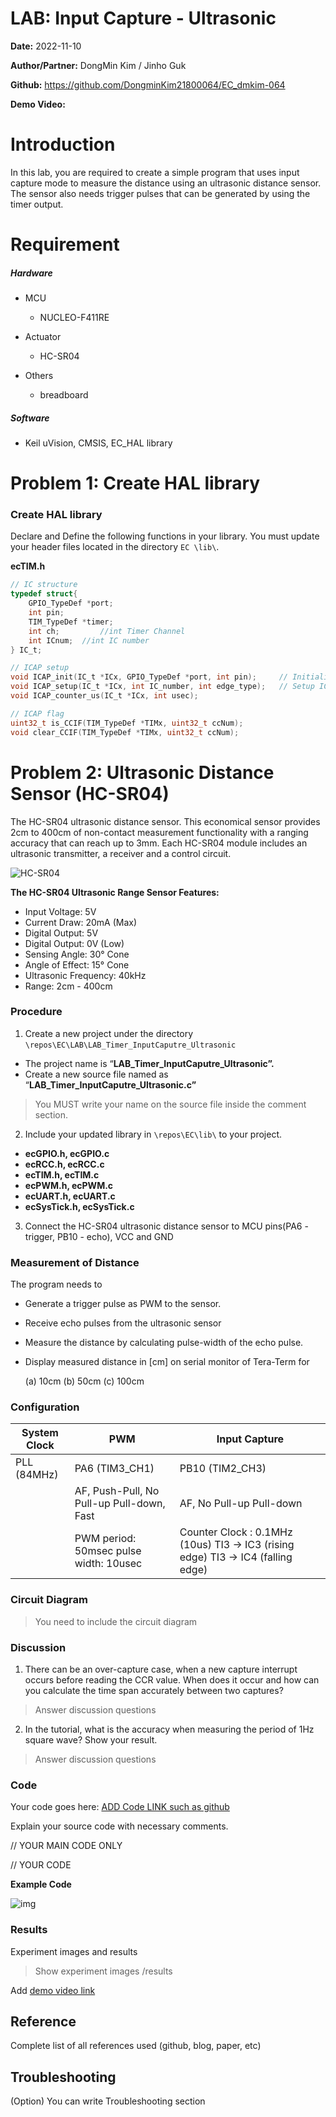 # LAB: Input Capture - Ultrasonic 

**Date:** 2022-11-10

**Author/Partner:** DongMin Kim / Jinho Guk

**Github:**  https://github.com/DongminKim21800064/EC_dmkim-064

**Demo Video:**  

# Introduction

In this lab, you are required to create a simple program that uses input capture mode to measure the distance using an ultrasonic distance sensor. The sensor also needs trigger pulses that can be generated by using the timer output.



# Requirement

##### Hardware

- MCU

  - NUCLEO-F411RE
- Actuator

  - HC-SR04

- Others
  - breadboard

#####  Software

- Keil uVision, CMSIS, EC_HAL library



# Problem 1: Create HAL library

### Create HAL library

Declare and Define the following functions in your library. You must update your header files located in the directory `EC \lib\`.

**ecTIM.h**

```c
// IC structure
typedef struct{
	GPIO_TypeDef *port;
	int pin;   
	TIM_TypeDef *timer;
	int ch;  		//int Timer Channel
	int ICnum;  //int IC number
} IC_t;

// ICAP setup
void ICAP_init(IC_t *ICx, GPIO_TypeDef *port, int pin);		// Initialize input capture mode (default setting)
void ICAP_setup(IC_t *ICx, int IC_number, int edge_type);	// Setup ICn and Edge type
void ICAP_counter_us(IC_t *ICx, int usec);

// ICAP flag
uint32_t is_CCIF(TIM_TypeDef *TIMx, uint32_t ccNum);
void clear_CCIF(TIM_TypeDef *TIMx, uint32_t ccNum);
```



# Problem 2: Ultrasonic Distance Sensor (HC-SR04)

The HC-SR04 ultrasonic distance sensor. This economical sensor provides 2cm to 400cm of non-contact measurement functionality with a ranging accuracy that can reach up to 3mm. Each HC-SR04 module includes an ultrasonic transmitter, a receiver and a control circuit.

![HC-SR04](https://user-images.githubusercontent.com/91526930/198864049-3dba8f8d-aec8-4f9a-8da3-9adc0fe0e4b9.png)

**The HC-SR04 Ultrasonic Range Sensor Features:**

- Input Voltage: 5V
- Current Draw: 20mA (Max)
- Digital Output: 5V
- Digital Output: 0V (Low)
- Sensing Angle: 30° Cone
- Angle of Effect: 15° Cone
- Ultrasonic Frequency: 40kHz
- Range: 2cm - 400cm

### Procedure

1. Create a new project under the directory `\repos\EC\LAB\LAB_Timer_InputCaputre_Ultrasonic`

- The project name is “**LAB_Timer_InputCaputre_Ultrasonic”.**
- Create a new source file named as “**LAB_Timer_InputCaputre_Ultrasonic.c”**

> You MUST write your name on the source file inside the comment section.

2. Include your updated library in `\repos\EC\lib\` to your project.

- **ecGPIO.h, ecGPIO.c**
- **ecRCC.h, ecRCC.c**
- **ecTIM.h, ecTIM.c**
- **ecPWM.h, ecPWM.c**
- **ecUART.h, ecUART.c**
- **ecSysTick.h, ecSysTick.c**

3. Connect the HC-SR04 ultrasonic distance sensor to MCU pins(PA6 - trigger, PB10 - echo), VCC and GND

### Measurement of Distance

The program needs to

- Generate a trigger pulse as PWM to the sensor.

- Receive echo pulses from the ultrasonic sensor

- Measure the distance by calculating pulse-width of the echo pulse.

- Display measured distance in [cm] on serial monitor of Tera-Term for

  (a) 10cm (b) 50cm (c) 100cm

###  Configuration

| System Clock | PWM                                       | Input Capture                                                |
| ------------ | ----------------------------------------- | ------------------------------------------------------------ |
| PLL (84MHz)  | PA6 (TIM3_CH1)                            | PB10 (TIM2_CH3)                                              |
|              | AF, Push-Pull, No Pull-up Pull-down, Fast | AF, No Pull-up Pull-down                                     |
|              | PWM period: 50msec pulse width: 10usec    | Counter Clock : 0.1MHz (10us) TI3 -> IC3 (rising edge) TI3 -> IC4 (falling edge) |

### Circuit Diagram

> You need to include the circuit diagram

### Discussion

1. There can be an over-capture case, when a new capture interrupt occurs before reading the CCR value. When does it occur and how can you calculate the time span accurately between two captures?

> Answer discussion questions

2. In the tutorial, what is the accuracy when measuring the period of 1Hz square wave? Show your result.

> Answer discussion questions

### Code

Your code goes here: [ADD Code LINK such as github](https://github.com/ykkimhgu/EC-student/)

Explain your source code with necessary comments.

// YOUR MAIN CODE ONLY

// YOUR CODE



**Example Code**

![img](https://user-images.githubusercontent.com/91526930/198865712-565ba10b-a82c-497f-919d-78dd88a25bf5.png)

### Results

Experiment images and results

> Show experiment images /results

Add [demo video link](https://github.com/ykkimhgu/course-doc/blob/master/course/lab/link/README.md)

## Reference

Complete list of all references used (github, blog, paper, etc)





## Troubleshooting

(Option) You can write Troubleshooting section
